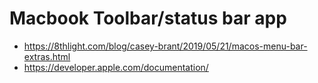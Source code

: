 # Macbook Toolbar/status bar app 


- https://8thlight.com/blog/casey-brant/2019/05/21/macos-menu-bar-extras.html
- https://developer.apple.com/documentation/